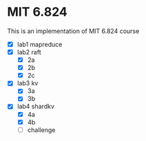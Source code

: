 # MIT 6.824 

This is an implementation of MIT 6.824 course

- [x] lab1 mapreduce
- [x] lab2 raft
  - [x] 2a
  - [x] 2b
  - [x] 2c
- [x] lab3 kv
  - [x] 3a
  - [x] 3b
- [x] lab4 shardkv
  - [x] 4a
  - [x] 4b
  - [ ] challenge
